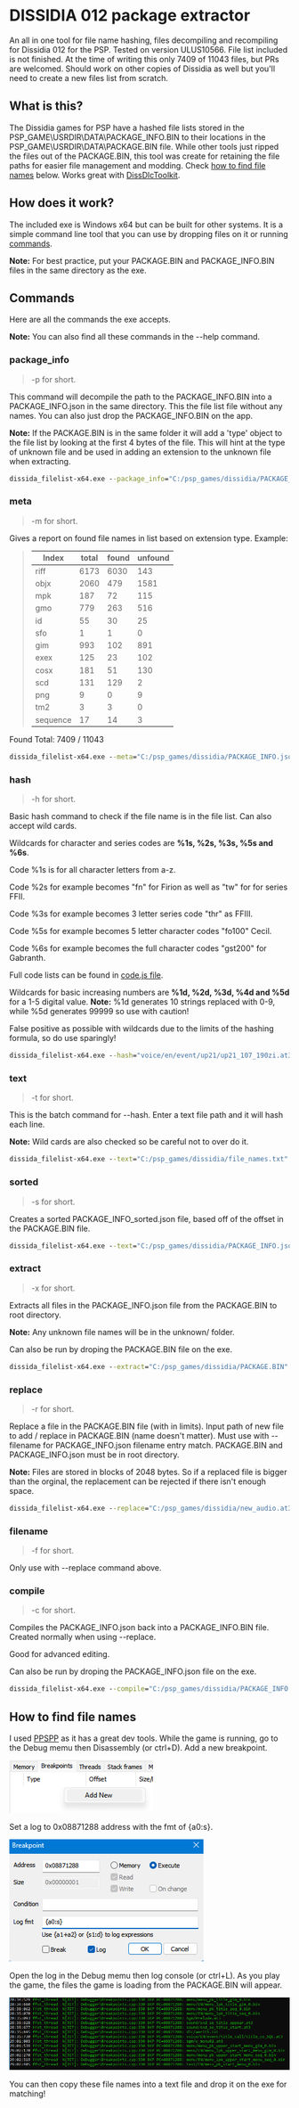# DISSIDIA 012 package extractor

An all in one tool for file name hashing, files decompiling and recompiling for Dissidia 012 for the PSP. Tested on version ULUS10566. File list included is not finished. At the time of writing this only 7409 of 11043 files, but PRs are welcomed. Should work on other copies of Dissidia as well but you'll need to create a new files list from scratch.

## What is this?

The Dissidia games for PSP have a hashed file lists stored in the PSP_GAME\USRDIR\DATA\PACKAGE_INFO.BIN to their locations in the PSP_GAME\USRDIR\DATA\PACKAGE.BIN file. While other tools just ripped the files out of the PACKAGE.BIN, this tool was create for retaining the file paths for easier file management and modding. Check [how to find file names](#how-to-find-file-names) below. Works great with [DissDlcToolkit](https://github.com/adriangl/DissDlcToolkit).

## How does it work?

The included exe is Windows x64 but can be built for other systems. It is a simple command line tool that you can use by dropping files on it or running [commands](#commands).

**Note:** For best practice, put your PACKAGE.BIN and PACKAGE_INFO.BIN files in the same directory as the exe.

## Commands

Here are all the commands the exe accepts.

**Note:** You can also find all these commands in the --help command.

### package_info

> -p for short.

This command will decompile the path to the PACKAGE_INFO.BIN into a PACKAGE_INFO.json in the same directory. This the file list file without any names. You can also just drop the PACKAGE_INFO.BIN on the app.

**Note:** If the PACKAGE.BIN is in the same folder it will add a 'type' object to the file list by looking at the first 4 bytes of the file. This will hint at the type of unknown file and be used in adding an extension to the unknown file when extracting.

```cmd
dissida_filelist-x64.exe --package_info="C:/psp_games/dissidia/PACKAGE_INFO.BIN"
```

### meta

> -m for short.

Gives a report on found file names in list based on extension type. Example:

> | Index | total | found | unfound |
> | -------- | ------- | ------- | ------- |
> | riff     | 6173  | 6030  | 143     |
> | objx     | 2060  | 479   | 1581    |
> | mpk      | 187   | 72    | 115     |
> | gmo      | 779   | 263   | 516     |
> | id       | 55    | 30    | 25      |
> | sfo      | 1     | 1     | 0       |
> | gim      | 993   | 102   | 891     |
> | exex     | 125   | 23    | 102     |
> | cosx     | 181   | 51    | 130     |
> | scd      | 131   | 129   | 2       |
> | png      | 9     | 0     | 9       |
> | tm2      | 3     | 3     | 0       |
> | sequence | 17    | 14    | 3       |

Found Total: 7409 / 11043

```cmd
dissida_filelist-x64.exe --meta="C:/psp_games/dissidia/PACKAGE_INFO.json"
```

### hash

> -h for short.

Basic hash command to check if the file name is in the file list. Can also accept wild cards.

Wildcards for character and series codes are **%1s, %2s, %3s, %5s and %6s**.

Code %1s is for all character letters from a-z.

Code %2s for example becomes "fn" for Firion as well as "tw" for for series FFII.

Code %3s for example becomes 3 letter series code "thr" as FFIII.

Code %5s for example becomes 5 letter character codes "fo100" Cecil.

Code %6s for example becomes the full character codes "gst200" for Gabranth.

Full code lists can be found in [code.js file](src/codes.js).

Wildcards for basic increasing numbers are **%1d, %2d, %3d, %4d and %5d** for a 1-5 digital value. **Note:** %1d generates 10 strings replaced with 0-9, while %5d generates 99999 so use with caution!

False positive as possible with wildcards due to the limits of the hashing formula, so do use sparingly!

```cmd
dissida_filelist-x64.exe --hash="voice/en/event/up21/up21_107_190zi.at3"
```

### text

> -t for short.

This is the batch command for --hash. Enter a text file path and it will hash each line.

**Note:** Wild cards are also checked so be careful not to over do it.

```cmd
dissida_filelist-x64.exe --text="C:/psp_games/dissidia/file_names.txt"
```

### sorted

> -s for short.

Creates a sorted PACKAGE_INFO_sorted.json file, based off of the offset in the PACKAGE.BIN file.

```cmd
dissida_filelist-x64.exe --text="C:/psp_games/dissidia/PACKAGE_INFO.json"
```

### extract

> -x for short.

Extracts all files in the PACKAGE_INFO.json file from the PACKAGE.BIN to root directory.

**Note:** Any unknown file names will be in the unknown/ folder.

Can also be run by droping the PACKAGE.BIN file on the exe.

```cmd
dissida_filelist-x64.exe --extract="C:/psp_games/dissidia/PACKAGE.BIN"
```

### replace

> -r for short.

Replace a file in the PACKAGE.BIN file (with in limits). Input path of new file to add / replace in PACKAGE.BIN (name doesn't matter). Must use with --filename for PACKAGE_INFO.json filename entry match. PACKAGE.BIN and PACKAGE_INFO.json must be in root directory.

**Note:** Files are stored in blocks of 2048 bytes. So if a replaced file is bigger than the orginal, the replacement can be rejected if there isn't enough space.

```cmd
dissida_filelist-x64.exe --replace="C:/psp_games/dissidia/new_audio.at3" --filename="voice/en/event/up21/up21_107_190zi.at3"
```

### filename

> -f for short.

Only use with --replace command above.

### compile

> -c for short.

Compiles the PACKAGE_INFO.json back into a PACKAGE_INFO.BIN file. Created normally when using --replace.

Good for advanced editing.

Can also be run by droping the PACKAGE_INFO.json file on the exe.

```cmd
dissida_filelist-x64.exe --compile="C:/psp_games/dissidia/PACKAGE_INFO.json"
```

## How to find file names

I used [PPSPP](https://www.ppsspp.org/) as it has a great dev tools. While the game is running, go to the Debug memu then Disassembly (or ctrl+D). Add a new breakpoint.

![break](./img/break.png)

Set a log to 0x08871288 address with the fmt of {a0:s}.

![hooking](./img/hook.png)

Open the log in the Debug memu then log console (or ctrl+L). As you play the game, the files the game is loading from the PACKAGE.BIN will appear.

![log](./img/log.png)

You can then copy these file names into a text file and drop it on the exe for matching!
